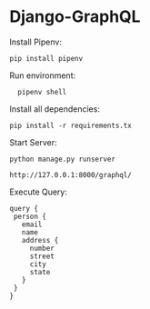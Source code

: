 # Django-GraphQL

Install Pipenv:
  ```
  pip install pipenv
  ```
 Run environment:
  ```
    pipenv shell
  ```
 
 Install all dependencies:
   ```
   pip install -r requirements.tx
   ```
 
 Start Server:
 ```
 python manage.py runserver
 
 http://127.0.0.1:8000/graphql/
 ```
 
 Execute Query:
 ```
 query {
  person {
    email
    name
    address {
      number
      street
      city
      state
    }
  }
}
 ```
